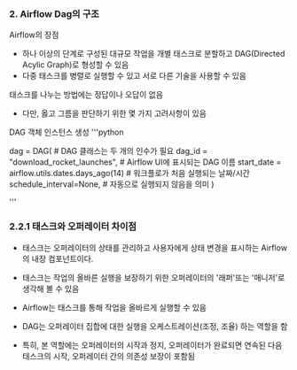 ### 2. Airflow Dag의 구조

Airflow의 장점
- 하나 이상의 단계로 구성된 대규모 작업을 개별 태스크로 분할하고 DAG(Directed Acylic Graph)로 형성할 수 있음
- 다중 태스크를 병렬로 실행할 수 있고 서로 다른 기술을 사용할 수 있음

태스크를 나누는 방법에는 정답이나 오답이 없음
- 다만, 옳고 그름을 판단하기 위한 몇 가지 고려사항이 있음 

DAG 객체 인스턴스 생성
'''python

dag = DAG( # DAG 클래스는 두 개의 인수가 필요
  dag_id = "download_rocket_launches", # Airflow UI에 표시되는 DAG 이름
  start_date = airflow.utils.dates.days_ago(14) # 워크플로가 처음 실행되는 날짜/시간
  schedule_interval=None, # 자동으로 실행되지 않음을 의미
)

'''

### 2.2.1 태스크와 오퍼레이터 차이점
- 태스크는 오퍼레이터의 상태를 관리하고 사용자에게 상태 변경을 표시하는 Airflow의 내장 컴포넌트이다.
- 태스크는 작업의 올바른 실행을 보장하기 위한 오퍼레이터의 '래퍼'또는 '매니저'로 생각해 볼 수 있음
- Airflow는 태스크를 통해 작업을 올바르게 실행할 수 있음

- DAG는 오퍼레이터 집합에 대한 실행을 오케스트레이션(조정, 조율) 하는 역할을 함
- 특히, 본 역할에는 오퍼레이터의 시작과 정지, 오퍼레이터가 완료되면 연속된 다음 태스크의 시작, 오퍼레이터 간의 의존성 보장이 포함됨



